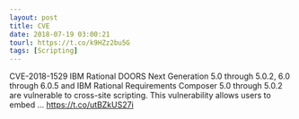 ```yaml
---
layout: post
title: CVE
date: 2018-07-19 03:00:21
tourl: https://t.co/k9HZz2bu5G
tags: [Scripting]
---
```

CVE-2018-1529 IBM Rational DOORS Next Generation 5.0 through 5.0.2, 6.0 through 6.0.5 and IBM Rational Requirements Composer 5.0 through 5.0.2 are vulnerable to cross-site scripting. This vulnerability allows users to embed ... https://t.co/utBZkUS27i